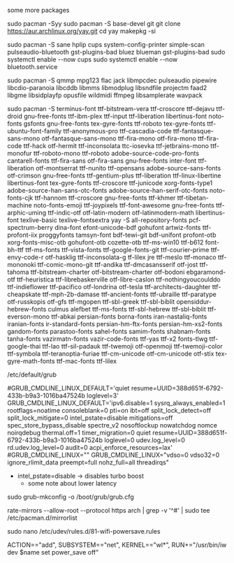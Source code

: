 some more packages

sudo pacman -Syy
sudo pacman -S base-devel git
git clone https://aur.archlinux.org/yay.git
cd yay
makepkg -si

sudo pacman -S sane hplip cups system-config-printer simple-scan pulseaudio-bluetooth gst-plugins-bad bluez blueman gst-plugins-bad
sudo systemctl enable --now cups
sudo systemctl enable --now bluetooth.service

sudo pacman -S qmmp  mpg123 flac jack libmpcdec pulseaudio pipewire libcdio-paranoia libcddb libmms libmodplug libsndfile projectm faad2 libgme libsidplayfp opusfile wildmidi ffmpeg libsamplerate wavpack

sudo pacman -S terminus-font ttf-bitstream-vera ttf-croscore ttf-dejavu ttf-droid gnu-free-fonts ttf-ibm-plex ttf-input ttf-liberation libertinus-font noto-fonts gsfonts gnu-free-fonts tex-gyre-fonts ttf-roboto tex-gyre-fonts ttf-ubuntu-font-family ttf-anonymous-pro ttf-cascadia-code ttf-fantasque-sans-mono otf-fantasque-sans-mono ttf-fira-mono otf-fira-mono ttf-fira-code ttf-hack otf-hermit ttf-inconsolata ttc-iosevka ttf-jetbrains-mono ttf-monofur ttf-roboto-mono ttf-roboto adobe-source-code-pro-fonts cantarell-fonts ttf-fira-sans otf-fira-sans gnu-free-fonts inter-font ttf-liberation otf-montserrat ttf-nunito ttf-opensans adobe-source-sans-fonts otf-crimson gnu-free-fonts ttf-gentium-plus ttf-liberation ttf-linux-libertine libertinus-font tex-gyre-fonts ttf-croscore ttf-junicode xorg-fonts-type1 adobe-source-han-sans-otc-fonts adobe-source-han-serif-otc-fonts noto-fonts-cjk ttf-hannom ttf-croscore gnu-free-fonts ttf-khmer ttf-tibetan-machine noto-fonts-emoji ttf-joypixels ttf-font-awesome  gnu-free-fonts ttf-arphic-uming ttf-indic-otf otf-latin-modern otf-latinmodern-math libertinus-font texlive-basic texlive-fontsextra
yay -S all-repository-fonts pcf-spectrum-berry dina-font efont-unicode-bdf gohufont artwiz-fonts ttf-profont-iix proggyfonts tamsyn-font bdf-tewi-git bdf-unifont profont-otb xorg-fonts-misc-otb gohufont-otb cozette-otb ttf-ms-win10 ttf-b612 font-bh-ttf ttf-ms-fonts ttf-vista-fonts ttf-google-fonts-git ttf-courier-prime ttf-envy-code-r otf-hasklig ttf-inconsolata-g tf-lilex jre ttf-meslo ttf-monaco ttf-mononoki ttf-comic-mono-git ttf-andika ttf-dmcasansserif otf-jost ttf-tahoma ttf-bitstream-charter otf-bitstream-charter otf-bodoni ebgaramond-otf ttf-heuristica ttf-librebaskerville otf-libre-caslon ttf-nothingyoucoulddo ttf-indieflower ttf-pacifico otf-londrina otf-tesla ttf-architects-daughter ttf-cheapskate ttf-mph-2b-damase ttf-ancient-fonts ttf-ubraille ttf-paratype otf-russkopis otf-gfs ttf-mgopen ttf-sbl-greek ttf-sbl-biblit opensiddur-hebrew-fonts culmus alefbet ttf-ms-fonts ttf-sbl-hebrew ttf-sbl-biblit ttf-everson-mono ttf-abkai persian-fonts borna-fonts iran-nastaliq-fonts iranian-fonts ir-standard-fonts persian-hm-ftx-fonts persian-hm-xs2-fonts gandom-fonts parastoo-fonts sahel-fonts samim-fonts shabnam-fonts tanha-fonts vazirmatn-fonts vazir-code-fonts ttf-yas ttf-x2 fonts-tlwg ttf-google-thai ttf-lao ttf-sil-padauk ttf-twemoji otf-openmoji ttf-twemoji-color ttf-symbola ttf-teranoptia-furiae ttf-cm-unicode otf-cm-unicode otf-stix tex-gyre-math-fonts ttf-mac-fonts ttf-lilex

/etc/default/grub

#GRUB_CMDLINE_LINUX_DEFAULT='quiet resume=UUID=388d651f-6792-433b-b9a3-1016ba47524b loglevel=3'
GRUB_CMDLINE_LINUX_DEFAULT='ipv6.disable=1 sysrq_always_enabled=1 rootflags=noatime consoleblank=0 pti=on ibt=off split_lock_detect=off split_lock_mitigate=0 intel_pstate=disable mitigations=off spec_store_bypass_disable spectre_v2 nosoftlockup nowatchdog nomce noirqdebug thermal.off=1 timer_migration=0 quiet resume=UUID=388d651f-6792-433b-b9a3-1016ba47524b loglevel=0 udev.log_level=0 rd.udev.log_level=0 audit=0 acpi_enforce_resources=lax'
#GRUB_CMDLINE_LINUX=""
GRUB_CMDLINE_LINUX="vdso=0 vdso32=0 ignore_rlimit_data preempt=full nohz_full=all threadirqs"

* intel_pstate=disable -> disables turbo boost
  * some note about lower latency

sudo grub-mkconfig -o /boot/grub/grub.cfg

rate-mirrors --allow-root --protocol https arch | grep -v '^#' | sudo tee /etc/pacman.d/mirrorlist

sudo nano /etc/udev/rules.d/81-wifi-powersave.rules

ACTION=="add", SUBSYSTEM=="net", KERNEL=="wl*", RUN+="/usr/bin/iw dev $name set power_save off"

